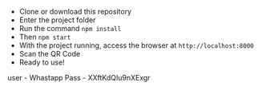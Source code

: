 

- Clone or download this repository
- Enter the project folder
- Run the command `npm install`
- Then `npm start`
- With the project running, access the browser at `http://localhost:8000`
- Scan the QR Code
- Ready to use!


user - Whastapp
Pass - XXftKdQIu9nXExgr